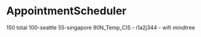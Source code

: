# AppointmentScheduler

150 total
100-seattle
55-singapore
90N_Temp_CIS - i1a2j344   - wifi mindtree